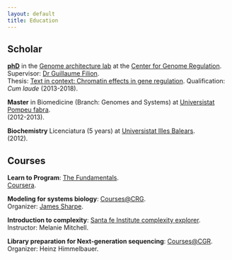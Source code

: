 ```yaml
---
layout: default
title: Education
---
```


## Scholar

[**phD**](https://www.dropbox.com/s/65g5s6578arv4ko/Thesis_MCB.pdf?dl=1) in the [Genome architecture
lab](http://www.genomearchitecture.com/") at the [Center for Genome
Regulation]("http://www.crg.eu/en").  
Supervisor: [Dr Guillaume Filion](http://blog.thegrandlocus.com/about).  
Thesis: [Text in context: Chromatin effects in gene
regulation](https://www.dropbox.com/s/65g5s6578arv4ko/Thesis_MCB.pdf?dl=1). 
Qualification: _Cum laude_ (2013-2018).

**Master** in Biomedicine (Branch: Genomes and Systems) at [Universistat
Pompeu fabra](https://www.upf.edu/home).  
(2012-2013).  

**Biochemistry** Licenciatura (5 years) at [Universistat Illes
Balears](http://www.uib.eu/).  
(2012).  

## Courses

**Learn to Program**: [The
Fundamentals](https://www.coursera.org/learn/learn-to-program).  
[Coursera](https://www.coursera.org/learn/learn-to-program).  

**Modeling for systems biology**: [Courses@CRG](http://www.crg.eu/en/event/coursescrg-practical-summer-course-modeling-systems-biology-0).  
Organizer: [James Sharpe](https://www.embl.es/research/unit/sharpe/members/index.php?s_personId=CP-60027035).  

**Introduction to complexity**: [Santa fe Institute complexity
explorer](https://www.complexityexplorer.org/courses/89-introduction-to-complexity).  
Instructor: Melanie Mitchell.  

**Library preparation for Next-generation sequencing**:
[Courses@CGR](http://www.crg.eu/en/events/NG_library2014).  
Organizer: Heinz Himmelbauer.  
